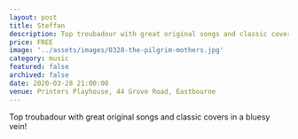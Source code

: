 ```yaml
---
layout: post
title: Steffan
description: Top troubadour with great original songs and classic covers in a bluesy vein! 
price: FREE
image: '../assets/images/0328-the-pilgrim-mothers.jpg'
category: music
featured: false
archived: false
date: 2020-03-28 21:00:00
venue: Printers Playhouse, 44 Grove Road, Eastbourne
---
```


Top troubadour with great original songs and classic covers in a bluesy vein! 